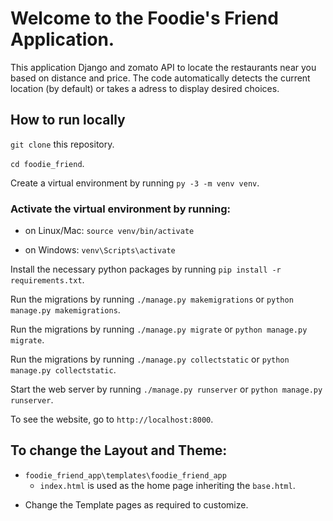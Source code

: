 # Welcome to the Foodie's Friend Application.

This application Django and zomato API to locate the restaurants near you based on distance and price.
The code automatically detects the current location (by default) or takes a adress to display desired choices.


## How to run locally

`git clone` this repository.

`cd foodie_friend`.

Create a virtual environment by running `py -3 -m venv venv`.

### Activate the virtual environment by running:

  * on Linux/Mac: `source venv/bin/activate`

  * on Windows: `venv\Scripts\activate`

Install the necessary python packages by running `pip install -r requirements.txt`.

Run the migrations by running `./manage.py makemigrations` or `python manage.py makemigrations`.

Run the migrations by running `./manage.py migrate` or `python manage.py migrate`.

Run the migrations by running `./manage.py collectstatic` or `python manage.py collectstatic`.

Start the web server by running `./manage.py runserver` or `python manage.py runserver`.

To see the website, go to `http://localhost:8000`.

## To change the Layout and Theme:

* `foodie_friend_app\templates\foodie_friend_app`    
    * `index.html` is used as the home page inheriting the `base.html`.
    
 - Change the Template pages as required to customize.
